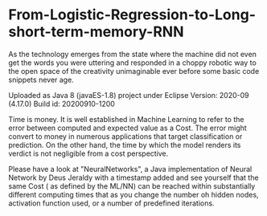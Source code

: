 # From-Logistic-Regression-to-Long-short-term-memory-RNN
As the technology emerges from the state where the machine did not even get the words you were uttering and responded in a choppy robotic way to the open space of the creativity unimaginable ever before some basic code snippets never age. 

Uploaded as Java 8 (javaES-1.8) project under Eclipse Version: 2020-09 (4.17.0) Build id: 20200910-1200
 

  Time is money. It is well established in Machine Learning to refer to the error between computed and expected value as a Cost. 
  The error might convert to money in numerous applications that target classification or prediction. 
  On the other hand, the time by which the model renders its verdict is not negligible from a cost perspective.
  
   Please have a look at "NeuralNetworks", a Java implementation of Neural Network by Deus Jeraldy with a timestamp added 
    and see yourself that the same Cost ( as defined by the ML/NN) can be reached within substantially different computing times 
    that as you change the number oh hidden nodes, activation function used, or a number of predefined iterations.
    
